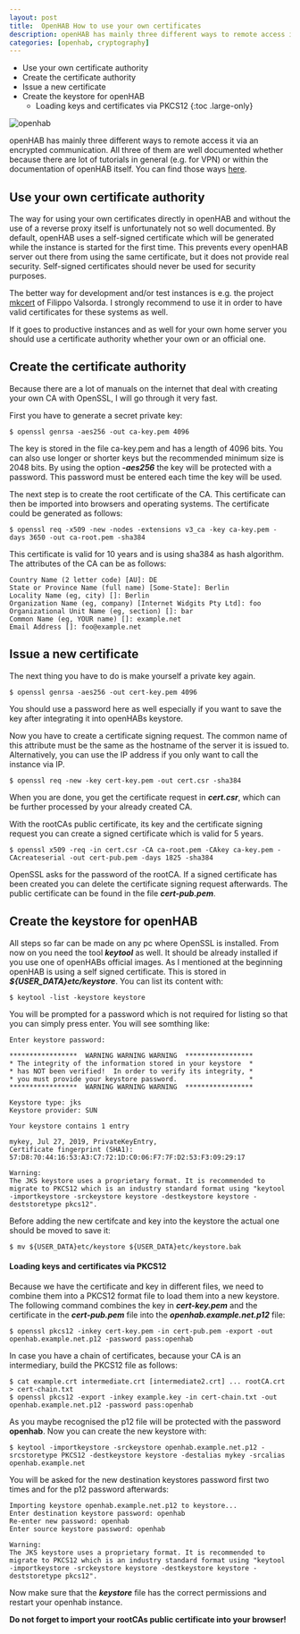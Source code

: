 ```yaml
---
layout: post
title:  OpenHAB How to use your own certificates
description: openHAB has mainly three different ways to remote access it via an encrypted communication. All three of them are well documented whether because there are lot of tutorials in general (e.g. for VPN) or within the documentation of openHAB itself. You can find those ways [here](https://www.openhab.org/docs/installation/security.html).
categories: [openhab, cryptography]
---
```

* Use your own certificate authority
* Create the certificate authority
* Issue a new certificate
* Create the keystore for openHAB
  * Loading keys and certificates via PKCS12
{:toc .large-only}

![openhab](https://vuln.dev/assets/img/openhab_logo.svg)

openHAB has mainly three different ways to remote access it via an encrypted communication. All three of them are well documented whether because there are lot of tutorials in general (e.g. for VPN) or within the documentation of openHAB itself. You can find those ways [here](https://www.openhab.org/docs/installation/security.html).

## Use your own certificate authority
The way for using your own certificates directly in openHAB and without the use of a reverse proxy itself is unfortunately not so well documented. By default, openHAB uses a self-signed certificate which will be generated while the instance is started for the first time. This prevents every openHAB server out there from using the same certificate, but it does not provide real security. Self-signed certificates should never be used for security purposes.

The better way for development and/or test instances is e.g. the project  [mkcert](https://github.com/FiloSottile/mkcert) of Filippo Valsorda. I strongly recommend to use it in order to have valid certificates for these systems as well.

If it goes to productive instances and as well for your own home server you should use a certificate authority whether your own or an official one.

## Create the certificate authority
Because there are a lot of manuals on the internet that deal with creating your own CA with OpenSSL, I will go through it very fast.

First you have to generate a secret private key:
~~~
$ openssl genrsa -aes256 -out ca-key.pem 4096
~~~
The key is stored in the file ca-key.pem and has a length of 4096 bits. You can also use longer or shorter keys but the recommended minimum size is 2048 bits. By using the option **_-aes256_** the key will be protected with a password. This password must be entered each time the key will be used.

The next step is to create the root certificate of the CA. This certificate can then be imported into browsers and operating systems. The certificate could be generated as follows:
~~~
$ openssl req -x509 -new -nodes -extensions v3_ca -key ca-key.pem -days 3650 -out ca-root.pem -sha384
~~~
This certificate is valid for 10 years and is using sha384 as hash algorithm. The attributes of the CA can be as follows:
~~~
Country Name (2 letter code) [AU]: DE
State or Province Name (full name) [Some-State]: Berlin
Locality Name (eg, city) []: Berlin
Organization Name (eg, company) [Internet Widgits Pty Ltd]: foo
Organizational Unit Name (eg, section) []: bar
Common Name (eg, YOUR name) []: example.net
Email Address []: foo@example.net
~~~
## Issue a new certificate
The next thing you have to do is make yourself a private key again.
~~~
$ openssl genrsa -aes256 -out cert-key.pem 4096
~~~
You should use a password here as well especially if you want to save the key after integrating it into openHABs keystore. 

Now you have to create a certificate signing request. The common name of this attribute must be the same as the hostname of the server it is issued to. Alternatively, you can use the IP address if you only want to call the instance via IP.
~~~
$ openssl req -new -key cert-key.pem -out cert.csr -sha384
~~~
When you are done, you get the certificate request in **_cert.csr_**, which can be further processed by your already created CA.

With the rootCAs public certificate, its key and the certificate signing request you can create a signed certificate which is valid for 5 years.
~~~
$ openssl x509 -req -in cert.csr -CA ca-root.pem -CAkey ca-key.pem -CAcreateserial -out cert-pub.pem -days 1825 -sha384
~~~
OpenSSL asks for the password of the rootCA. If a signed certificate has been created you can delete the certificate signing request afterwards. The public certificate can be found in the file **_cert-pub.pem_**.

## Create the keystore for openHAB
All steps so far can be made on any pc where OpenSSL is installed. From now on you need the tool **_keytool_** as well. It should be already installed if you use one of openHABs official images. As I mentioned at the beginning openHAB is using a self signed certificate. This is stored in **_${USER_DATA}etc/keystore_**. You can list its content with:
~~~
$ keytool -list -keystore keystore
~~~
You will be prompted for a password which is not required for listing so that you can simply press enter. You will see somthing like:

~~~
Enter keystore password:

*****************  WARNING WARNING WARNING  *****************
* The integrity of the information stored in your keystore  *
* has NOT been verified!  In order to verify its integrity, *
* you must provide your keystore password.                  *
*****************  WARNING WARNING WARNING  *****************

Keystore type: jks
Keystore provider: SUN

Your keystore contains 1 entry

mykey, Jul 27, 2019, PrivateKeyEntry,
Certificate fingerprint (SHA1): 57:D8:70:44:16:53:A3:C7:72:1D:C0:06:F7:7F:D2:53:F3:09:29:17

Warning:
The JKS keystore uses a proprietary format. It is recommended to migrate to PKCS12 which is an industry standard format using "keytool -importkeystore -srckeystore keystore -destkeystore keystore -deststoretype pkcs12".
~~~
Before adding the new certifcate and key into the keystore the actual one should be moved to save it:
~~~
$ mv ${USER_DATA}etc/keystore ${USER_DATA}etc/keystore.bak
~~~

#### Loading keys and certificates via PKCS12
Because we have the certificate and key in different files, we need to combine them into a PKCS12 format file to load them into a new keystore. The following command combines the key in **_cert-key.pem_** and the certificate in the **_cert-pub.pem_** file into the **_openhab.example.net.p12_** file:
~~~
$ openssl pkcs12 -inkey cert-key.pem -in cert-pub.pem -export -out openhab.example.net.p12 -password pass:openhab
~~~
In case you have a chain of certificates, because your CA is an intermediary, build the PKCS12 file as follows:
~~~
$ cat example.crt intermediate.crt [intermediate2.crt] ... rootCA.crt > cert-chain.txt
$ openssl pkcs12 -export -inkey example.key -in cert-chain.txt -out openhab.example.net.p12 -password pass:openhab
~~~~
As you maybe recognised the p12 file will be protected with the password __openhab__. Now you can create the new keystore with:
~~~
$ keytool -importkeystore -srckeystore openhab.example.net.p12 -srcstoretype PKCS12 -destkeystore keystore -destalias mykey -srcalias openhab.example.net
~~~
You will be asked for the new destination keystores password first two times and for the p12 password afterwards:
~~~
Importing keystore openhab.example.net.p12 to keystore...
Enter destination keystore password: openhab
Re-enter new password: openhab
Enter source keystore password: openhab

Warning:
The JKS keystore uses a proprietary format. It is recommended to migrate to PKCS12 which is an industry standard format using "keytool -importkeystore -srckeystore keystore -destkeystore keystore -deststoretype pkcs12".
~~~
Now make sure that the **_keystore_** file has the correct permissions and restart your openhab instance. 

**Do not forget to import your rootCAs public certificate into your browser!**

